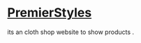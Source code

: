 # [PremierStyles](https://therahul-patel.github.io/PremierStyles/)
its an cloth shop website to show products .
